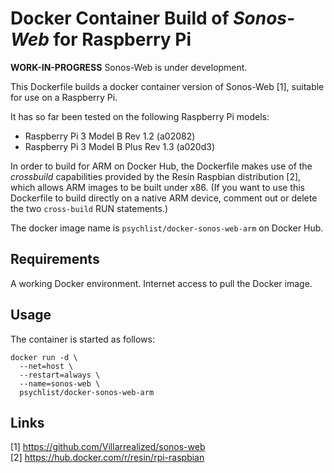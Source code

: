 # Docker Container Build of *Sonos-Web* for Raspberry Pi

**WORK-IN-PROGRESS** Sonos-Web is under development.

This Dockerfile builds a docker container version of Sonos-Web [1], suitable for use on a Raspberry Pi.

It has so far been tested on the following Raspberry Pi models:

* Raspberry Pi 3 Model B Rev 1.2 (a02082)
* Raspberry Pi 3 Model B Plus Rev 1.3 (a020d3)

In order to build for ARM on Docker Hub, the Dockerfile makes use of the *crossbuild* capabilities provided by the Resin Raspbian distribution [2], which allows ARM images to be built under x86. (If you want to use this Dockerfile to build directly on a native ARM device, comment out or delete the two `cross-build` RUN statements.)

The docker image name is `psychlist/docker-sonos-web-arm` on Docker Hub.

## Requirements

A working Docker environment. Internet access to pull the Docker image.

## Usage

The container is started as follows:

```
docker run -d \
  --net=host \
  --restart=always \
  --name=sonos-web \
  psychlist/docker-sonos-web-arm
  ```

## Links

[1] https://github.com/Villarrealized/sonos-web \
[2] https://hub.docker.com/r/resin/rpi-raspbian
